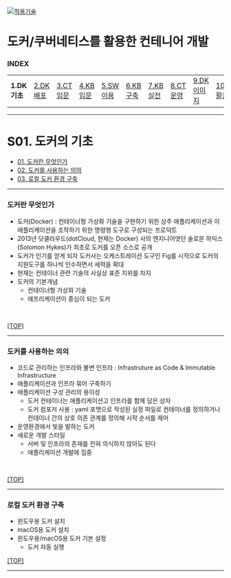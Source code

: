 [kubernetes]: https://github.com/JaceKim-TheAL/D2508_Kubernetes
[![적용기술](https://skillicons.dev/icons?i=docker,kubernetes&theme=dark)][kubernetes]

# 도커/쿠버네티스를 활용한 컨테니어 개발

### INDEX

<table>
  <tr>
    <td><b href="sect_01.md">1.DK기초 </b></td>
    <td><a href="sect_02.md">2.DK배포 </a></td>
    <td><a href="sect_03.md">3.CT입문 </a></td>
    <td><a href="sect_04.md">4.KB입문 </a></td>
    <td><a href="sect_05.md">5.SW이용 </a></td>
    <td><a href="sect_06.md">6.KB구축 </a></td>
    <td><a href="sect_07.md">7.KB실전 </a></td>
    <td><a href="sect_08.md">8.CT운영 </a></td>
    <td><a href="sect_09.md">9.DK이미지   </a></td>
    <td><a href="sect_10.md">10.DK활용법  </a></td>
    <td><a href="sect_ABC.md">부록        </a></td>
  </tr>
</table>

---
# S01. 도커의 기초
- [01. 도커란 무엇인가](#도커란-무엇인가)
- [02. 도커를 사용하는 의의](#도커를-사용하는-의의)
- [03. 로컬 도커 환경 구축](#로컬-도커-환경-구축)

---
### 도커란 무엇인가

- 도커(Docker) : 컨테이너형 가상화 기술을 구현하기 위한 상주 애플리케이션과 이 애플리케이션을 조작하기 위한 명령행 도구로 구성되는 프로덕트
- 2013년 닷클라우드(dotCloud, 현재는 Docker) 사의 엔지니어엿던 솔로몬 하익스(Solomon Hykes)가 최초로 도커를 오픈 소스로 공개
- 도커가 인기를 얻게 되자 도커사는 오케스트레이션 도구인 Fig를 시작으로 도커의 지원도구를 하나씩 인수하면서 세력을 확대
- 현재는 컨테이너 관련 기술의 사실상 표준 지위를 차지
- 도커의 기본개념
  - 컨테이너형 가상화 기술
  - 애프리케이션이 중심이 되는 도커

<br/>

[[TOP]](#index)

---
### 도커를 사용하는 의의

- 코드로 관리하는 인프라와 불변 인프라 : Infrastruture as Code & Immutable Infrastructure
- 애플리케이션과 인프라 묶어 구축하기
- 애플리케이션 구성 관리의 용이성
  - 도커 컨테이너는 애플리케이션고 인프라를 함께 담은 상자
  - 도커 컴포저 사용 : yaml 포맷으로 작성된 실정 파일로 컨테이너를 정의하거나 컨테이너 간의 상호 의존 관계를 정의해 시작 순서를 제어
- 운영환경에서 빛을 발하는 도커
- 새로운 개발 스타일
  - 서버 및 인프라의 존재를 전혀 의식하지 않아도 된다
  - 애플리케이션 개발에 집중

<br/>

[[TOP]](#index)

---
### 로컬 도커 환경 구축
- 윈도우용 도커 설치
- macOS용 도커 설치
- 윈도우용/macOS용 도커 기본 설정
  - 도커 자동 실행


[[TOP]](#index)

---

